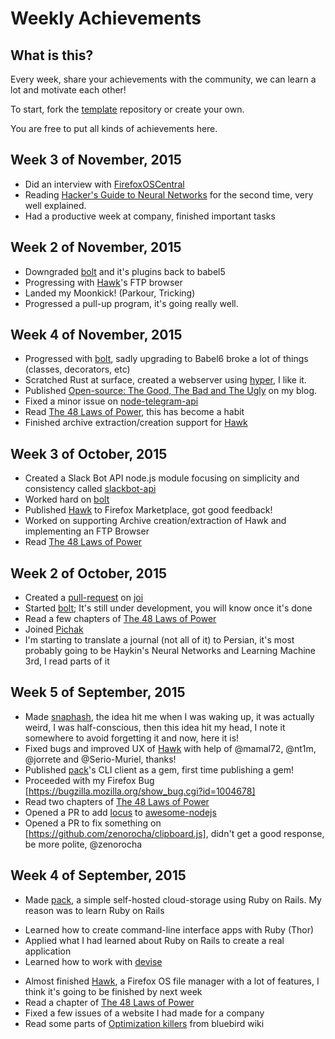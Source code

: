 Weekly Achievements
==================

What is this?
------------
Every week, share your achievements with the community, we can learn a lot and motivate each other!

To start, fork the [template](https://github.com/mdibaiee/weekly-achievements-template) repository or create your own.

You are free to put all kinds of achievements here.

Week 3 of November, 2015
------------------------
* Did an interview with [FirefoxOSCentral](http://firefoxoscentral.com/2015/11/meet-the-devs-developer-interview-mahdi-debaiee/)
* Reading [Hacker's Guide to Neural Networks](http://karpathy.github.io/neuralnets/) for the second time, very well explained.
* Had a productive week at company, finished important tasks

Week 2 of November, 2015
------------------------
* Downgraded [bolt](https://github.com/mdibaiee/bolt) and it's plugins back to babel5
* Progressing with [Hawk](https://github.com/mdibaiee/Hawk)'s FTP browser
* Landed my Moonkick! (Parkour, Tricking)
* Progressed a pull-up program, it's going really well.

Week 4 of November, 2015
------------------------
* Progressed with [bolt](https://github.com/mdibaiee/bolt), sadly upgrading to Babel6 broke a lot of things (classes, decorators, etc)
* Scratched Rust at surface, created a webserver using [hyper](https://github.com/hyperium/hyper), I like it.
* Published [Open-source: The Good, The Bad and The Ugly](http://dibaiee.ir/open-source-good-bad-ugly/) on my blog.
* Fixed a minor issue on [node-telegram-api](https://github.com/mdibaiee/node-telegram-api/issues/12)
* Read [The 48 Laws of Power](https://en.wikipedia.org/wiki/The_48_Laws_of_Power), this has become a habit
* Finished archive extraction/creation support for [Hawk](https://github.com/mdibaiee/Hawk)

Week 3 of October, 2015
-----------------------
* Created a Slack Bot API node.js module focusing on simplicity and consistency called [slackbot-api](https://github.com/mdibaiee/slackbot-api)
* Worked hard on [bolt](https://github.com/mdibaiee/bolt)
* Published [Hawk](https://marketplace.firefox.com/app/hawk/) to Firefox Marketplace, got good feedback!
* Worked on supporting Archive creation/extraction of Hawk and implementing an FTP Browser
* Read [The 48 Laws of Power](https://en.wikipedia.org/wiki/The_48_Laws_of_Power)

Week 2 of October, 2015
-----------------------
* Created a [pull-request](https://github.com/hapijs/joi/pull/735) on [joi](https://github.com/hapijs/joi)
* Started [bolt](https://github.com/mdibaiee/bolt); It's still under development, you will know once it's done
* Read a few chapters of [The 48 Laws of Power](https://en.wikipedia.org/wiki/The_48_Laws_of_Power)
* Joined [Pichak](https://pichak.co)
* I'm starting to translate a journal (not all of it) to Persian, it's most probably going to be Haykin's Neural Networks and Learning Machine 3rd, I read parts of it

Week 5 of September, 2015
-------------------------
* Made [snaphash](https://github.com/mdibaiee/snaphash), the idea hit me when I was waking up, it was actually weird, I was half-conscious, then this idea hit my head, I note it somewhere to avoid forgetting it and now, here it is!
* Fixed bugs and improved UX of [Hawk](https://github.com/mdibaiee/Hawk) with help of @mamal72, @nt1m, @jorrete and @Serio-Muriel, thanks!
* Published [pack](https://github.com/mdibaiee/pack)'s CLI client as a gem, first time publishing a gem!
* Proceeded with my Firefox Bug [https://bugzilla.mozilla.org/show_bug.cgi?id=1004678]
* Read two chapters of [The 48 Laws of Power](https://en.wikipedia.org/wiki/The_48_Laws_of_Power)
* Opened a PR to add [locus](https://github.com/alidavut/locus) to [awesome-nodejs](https://github.com/sindresorhus/awesome-nodejs/pull/363)
* Opened a PR to fix something on [https://github.com/zenorocha/clipboard.js], didn't get a good response, be more polite, @zenorocha

Week 4 of September, 2015
-------------------------

* Made [pack](https://github.com/mdibaiee/pack), a simple self-hosted cloud-storage using Ruby on Rails. My reason was to learn Ruby on Rails
 - Learned how to create command-line interface apps with Ruby (Thor)
 - Applied what I had learned about Ruby on Rails to create a real application
 - Learned how to work with [devise](https://github.com/plataformatec/devise)
* Almost finished [Hawk](https://github.com/mdibaiee/Hawk), a Firefox OS file manager with a lot of features, I think it's going to be finished by next week
* Read a chapter of [The 48 Laws of Power](https://en.wikipedia.org/wiki/The_48_Laws_of_Power)
* Fixed a few issues of a website I had made for a company
* Read some parts of [Optimization killers](https://github.com/petkaantonov/bluebird/wiki/Optimization-killers) from bluebird wiki
